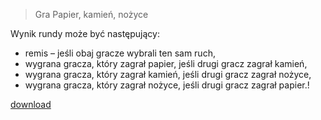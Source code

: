 > Gra Papier, kamień, nożyce

Wynik rundy może być następujący:
* remis – jeśli obaj gracze wybrali ten sam ruch,
* wygrana gracza, który zagrał papier, jeśli drugi gracz zagrał kamień,
* wygrana gracza, który zagrał kamień, jeśli drugi gracz zagrał nożyce,
* wygrana gracza, który zagrał nożyce, jeśli drugi gracz zagrał papier.!
 

[download](https://user-images.githubusercontent.com/100317128/156902351-4be0dbb2-f4f8-4535-9cab-ef0669e8c2f0.png)

